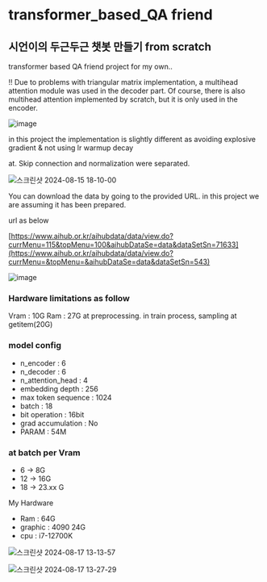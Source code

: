 # transformer_based_QA friend
## 시언이의 두근두근 챗봇 만들기 from scratch
transformer based QA friend project for my own..

!! Due to problems with triangular matrix implementation, a multihead attention module was used in the decoder part.
Of course, there is also multihead attention implemented by scratch, but it is only used in the encoder.

![image](https://github.com/user-attachments/assets/8054ded3-43d3-470f-8fd6-56ba88e8a832)

in this project the implementation is slightly different as avoiding explosive gradient & not using lr warmup decay

at. Skip connection and normalization were separated.


![스크린샷 2024-08-15 18-10-00](https://github.com/user-attachments/assets/9d4db099-d91a-48d7-b51c-bd788bd2c183)



You can download the data by going to the provided URL. in this project we are assuming it has been prepared.

url as below

[https://www.aihub.or.kr/aihubdata/data/view.do?currMenu=115&topMenu=100&aihubDataSe=data&dataSetSn=71633](https://www.aihub.or.kr/aihubdata/data/view.do?currMenu=&topMenu=&aihubDataSe=data&dataSetSn=543)


![image](https://github.com/user-attachments/assets/101371eb-7d35-4751-9dba-bbfe4c65e262)



### Hardware limitations as follow

Vram : 10G
Ram : 27G at preprocessing. in train process, sampling at getitem(20G)

### model config

- n_encoder : 6
- n_decoder : 6
- n_attention_head : 4
- embedding depth : 256
- max token sequence : 1024
- batch : 18
- bit operation : 16bit
- grad accumulation : No
- PARAM : 54M

### at batch per Vram

- 6 -> 8G
- 12 -> 16G
- 18 -> 23.xx G

My Hardware
- Ram : 64G
- graphic : 4090 24G
- cpu : i7-12700K

![스크린샷 2024-08-17 13-13-57](https://github.com/user-attachments/assets/2d7f4f9a-c266-4640-8229-c57d73afb72b)


![스크린샷 2024-08-17 13-27-29](https://github.com/user-attachments/assets/4f4ee03f-e6d4-451c-80ca-3b7745b413cb)
